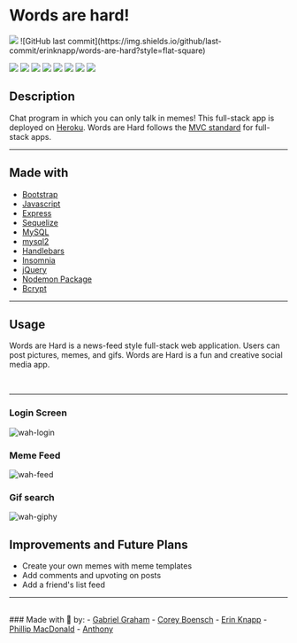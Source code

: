 # Words are hard! 
<img src="https://github.com/erinknapp/words-are-hard/blob/develop/public/assets/images/lets%20do%20this.jpg">
![GitHub last commit](https://img.shields.io/github/last-commit/erinknapp/words-are-hard?style=flat-square)
<p>
    <img src="https://img.shields.io/badge/Javascript-yellow" />
    <img src="https://img.shields.io/badge/Express-orange" />
    <img src="https://img.shields.io/badge/Sequelize-blue"  />
    <img src="https://img.shields.io/badge/mySQL-blue"  />
    <img src="https://img.shields.io/badge/dotenv-green" />
    <img src="https://img.shields.io/badge/-Nodemon-green" />
    <img src="https://img.shields.io/badge/-Bootstrap-blueviolet" />
    <img src="https://img.shields.io/badge/-Handlebars-blueviolet" />
</p>

## Description
Chat program in which you can only talk in memes! This full-stack app is deployed on <a href="https://www.https://www.heroku.com/">Heroku</a>. Words are Hard follows the <a href="https://towardsdatascience.com/everything-you-need-to-know-about-mvc-architecture-3c827930b4c1">MVC standard</a> for full-stack apps.
<hr/>

## Made with
- <a href="https://getbootstrap.com/">Bootstrap</a>
- <a href="https://developer.mozilla.org/en-US/docs/Web/JavaScript">Javascript</a>
- <a href="https://www.npmjs.com/package/express">Express</a>
- <a href="https://www.npmjs.com/package/sequelize">Sequelize</a>
- <a href="https://www.mysql.com/">MySQL</a>
- <a href="https://www.npmjs.com/package/mysql2">mysql2</a>
- <a href="https://www.npmjs.com/package/express-handlebars">Handlebars</a>
- <a href="https://insomnia.rest/">Insomnia</a>
- <a href="https://jquery.com/">jQuery</a>
- <a href="https://www.npmjs.com/package/nodemon">Nodemon Package</a>
- <a href="https://www.npmjs.com/package/bcrypt">Bcrypt</a>
<hr/>

## Usage
Words are Hard is a news-feed style full-stack web application. Users can post pictures, memes, and gifs. Words are Hard is a fun and creative social media app.

<br/>
<hr/>

### Login Screen

![wah-login](https://user-images.githubusercontent.com/91582982/151898234-a07df3ec-8689-4218-81d4-066cb031b6cf.JPG)

### Meme Feed

![wah-feed](https://user-images.githubusercontent.com/91582982/151898258-392a674d-8970-465b-97dd-172b293af91b.JPG)

### Gif search

![wah-giphy](https://user-images.githubusercontent.com/91582982/151898275-9092cc7e-06dc-4f21-a338-24d56589bc9a.JPG)


## Improvements and Future Plans
- Create your own memes with meme templates
- Add comments and upvoting on posts
- Add a friend's list feed
<hr />
<br />
### Made with 💚 by:         
- <a class="mx-2 fs-7 mb-0" href="https://github.com/gr4ham18" target="_blank">Gabriel Graham</a>
- <a class="mx-2 fs-7 mb-0" href="https://github.com/cboensch6505" target="_blank">Corey Boensch</a>
- <a class="mx-2 fs-7 mb-0" href="https://github.com/erinknapp" target="_blank">Erin Knapp</a>
- <a class="mx-2 fs-7 mb-0" href="https://github.com/pmacdonald15" target="_blank">Phillip MacDonald</a>
- <a class="mx-2 fs-7 mb-0" href="https://github.com/Spooncodes" target="_blank">Anthony 
